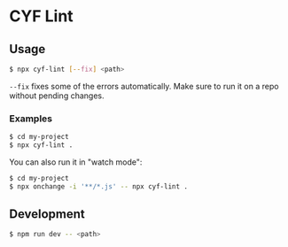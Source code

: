 # CYF Lint

## Usage

```bash
$ npx cyf-lint [--fix] <path>
```

`--fix` fixes some of the errors automatically. Make sure to run it on a repo
without pending changes.

### Examples

```bash
$ cd my-project
$ npx cyf-lint .
```

You can also run it in "watch mode":

```bash
$ cd my-project
$ npx onchange -i '**/*.js' -- npx cyf-lint .
```

## Development

```bash
$ npm run dev -- <path>
```
